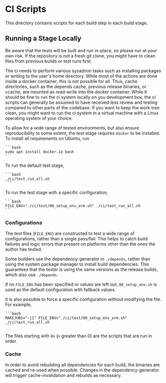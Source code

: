 # CI Scripts

This directory contains scripts for each build step in each build stage.

## Running a Stage Locally

Be aware that the tests will be built and run in-place, so please run at your own risk.
If the repository is not a fresh git clone, you might have to clean files from previous builds or test runs first.

The ci needs to perform various sysadmin tasks such as installing packages or writing to the user's home directory.
While most of the actions are done inside a docker container, this is not possible for all. Thus, cache directories,
such as the depends cache, previous release binaries, or ccache, are mounted as read-write into the docker container. While it should be fine to run
the ci system locally on you development box, the ci scripts can generally be assumed to have received less review and
testing compared to other parts of the codebase. If you want to keep the work tree clean, you might want to run the ci
system in a virtual machine with a Linux operating system of your choice.

To allow for a wide range of tested environments, but also ensure reproducibility to some extent, the test stage
requires `docker` to be installed. To install all requirements on Ubuntu, run

    ```bash
    sudo apt install docker.io bash
    ```

To run the default test stage,

    ```bash
    ./ci/test_run_all.sh
    ```

To run the test stage with a specific configuration,

    ```bash
    FILE_ENV="./ci/test/00_setup_env_arm.sh" ./ci/test_run_all.sh
    ```

### Configurations

The test files (`FILE_ENV`) are constructed to test a wide range of
configurations, rather than a single pass/fail. This helps to catch build
failures and logic errors that present on platforms other than the ones the
author has tested.

Some builders use the dependency-generator in `./depends`, rather than using
the system package manager to install build dependencies. This guarantees that
the tester is using the same versions as the release builds, which also use
`./depends`.

If no `FILE_ENV` has been specified or values are left out, `00_setup_env.sh`
is used as the default configuration with fallback values.

It is also possible to force a specific configuration without modifying the
file. For example,

    ```bash
    MAKEJOBS="-j1" FILE_ENV="./ci/test/00_setup_env_arm.sh" ./ci/test_run_all.sh
    ```

The files starting with `0n` (`n` greater than 0) are the scripts that are run
in order.

### Cache

In order to avoid rebuilding all dependencies for each build, the binaries are
cached and re-used when possible. Changes in the dependency-generator will
trigger cache-invalidation and rebuilds as necessary.
